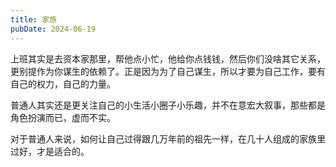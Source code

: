 ```yaml
---
title: 家族
pubDate: 2024-06-19
---
```


上班其实是去资本家那里，帮他点小忙，他给你点钱钱，然后你们没啥其它关系，更别提作为你谋生的依赖了。正是因为为了自己谋生，所以才要为自己工作，要有自己的权力，自己的力量。

普通人其实还是更关注自己的小生活小圈子小乐趣，并不在意宏大叙事，那些都是角色扮演而已，虚而不实。

对于普通人来说，如何让自己过得跟几万年前的祖先一样，在几十人组成的家族里过好，才是适合的。

